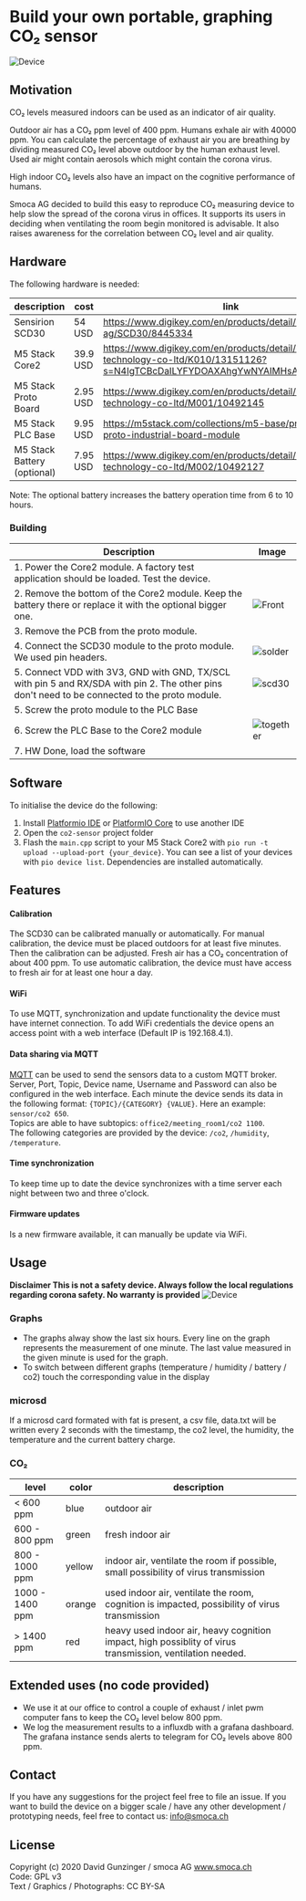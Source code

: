# Build your own portable, graphing CO₂ sensor

![Device](pictures/device.png "The Device")

## Motivation

CO₂ levels measured indoors can be used as an indicator of air quality.

Outdoor air has a CO₂ ppm level of 400 ppm. Humans exhale air with 40000 ppm. You can calculate the percentage of exhaust air you are breathing by dividing measured CO₂ level above outdoor by the human exhaust level. Used air might contain aerosols which might contain the corona virus.

High indoor CO₂ levels also have an impact on the cognitive performance of humans.

Smoca AG decided to build this easy to reproduce CO₂ measuring device to help slow the spread of the corona virus in offices.
It supports its users in deciding when ventilating the room begin monitored is advisable. It also raises awareness for the correlation between CO₂ level and air quality.

## Hardware

The following hardware is needed:

| description                 | cost     | link                                                                                                                             |
| --------------------------- | -------- | -------------------------------------------------------------------------------------------------------------------------------- |
| Sensirion SCD30             | 54 USD   | https://www.digikey.com/en/products/detail/sensirion-ag/SCD30/8445334                                                            |
| M5 Stack Core2              | 39.9 USD | https://www.digikey.com/en/products/detail/m5stack-technology-co-ltd/K010/13151126?s=N4IgTCBcDaILYFYDOAXAhgYwNYAIMHsAnAUwgF0BfIA |
| M5 Stack Proto Board        | 2.95 USD | https://www.digikey.com/en/products/detail/m5stack-technology-co-ltd/M001/10492145                                               |
| M5 Stack PLC Base           | 9.95 USD | https://m5stack.com/collections/m5-base/products/plc-proto-industrial-board-module                                               |
| M5 Stack Battery (optional) | 7.95 USD | https://www.digikey.com/en/products/detail/m5stack-technology-co-ltd/M002/10492127                                               |

Note: The optional battery increases the battery operation time from 6 to 10 hours.

### Building

|Description | Image
|----------- | -----------
|1. Power the Core2 module. A factory test application should be loaded. Test the device. |
|2. Remove the bottom of the Core2 module. Keep the battery there or replace it with the optional bigger one. | ![Front](pictures/front.jpg "Front")
|3. Remove the PCB from the proto module. |
|4. Connect the SCD30 module to the proto module. We used pin headers. | ![solder](pictures/solder.jpg "solder")
|5. Connect VDD with 3V3, GND with GND, TX/SCL with pin 5 and RX/SDA with pin 2. The other pins don't need to be connected to the proto module. | ![scd30](pictures/scd30.png "scd30")
|5. Screw the proto module to the PLC Base |
|6. Screw the PLC Base to the Core2 module | ![together](pictures/together.jpg "connected")
|7. HW Done, load the software |

## Software

To initialise the device do the following:

1. Install [Platformio IDE](https://platformio.org/platformio-ide) or [PlatformIO Core](https://docs.platformio.org/en/latest/core/installation.html) to use another IDE
2. Open the `co2-sensor` project folder
3. Flash the `main.cpp` script to your M5 Stack Core2 with `pio run -t upload --upload-port {your_device}`. You can see a list of your devices with `pio device list`. Dependencies are installed automatically.

## Features

#### Calibration

The SCD30 can be calibrated manually or automatically. For manual calibration, the device must be placed outdoors for at least five minutes. Then the calibration can be adjusted. Fresh air has a CO₂ concentration of about 400 ppm. To use automatic calibration, the device must have access to fresh air for at least one hour a day.

#### WiFi

To use MQTT, synchronization and update functionality the device must have internet connection. To add WiFi credentials the device opens an access point with a web interface (Default IP is 192.168.4.1). 

#### Data sharing via MQTT

[MQTT](https://mqtt.org/) can be used to send the sensors data to a custom MQTT broker. Server, Port, Topic, Device name, Username and Password can also be configured in the web interface. Each minute the device sends its data in the following format: `{TOPIC}/{CATEGORY} {VALUE}`. Here an example: `sensor/co2 650`.  
Topics are able to have subtopics: `office2/meeting_room1/co2 1100`.  
The following categories are provided by the device: `/co2`, `/humidity`, `/temperature`.

#### Time synchronization

To keep time up to date the device synchronizes with a time server each night between two and three o'clock.

#### Firmware updates

Is a new firmware available, it can manually be update via WiFi.

## Usage

**Disclaimer This is not a safety device. Always follow the local regulations regarding corona safety. No warranty is provided**
![Device](pictures/flyer.png "Device usage")

### Graphs

- The graphs alway show the last six hours. Every line on the graph represents the measurement of one minute. The last value measured in the given minute is used for the graph.
- To switch between different graphs (temperature / humidity / battery / co2) touch the corresponding value in the display

### microsd

If a microsd card formated with fat is present, a csv file, data.txt will be written every 2 seconds with the timestamp, the co2 level, the humidity, the temperature and the current battery charge.

### CO₂

| level           | color  | description                                                                                               |
| --------------- | ------ | --------------------------------------------------------------------------------------------------------- |
| < 600 ppm       | blue   | outdoor air                                                                                               |
| 600 - 800 ppm   | green  | fresh indoor air                                                                                          |
| 800 - 1000 ppm  | yellow | indoor air, ventilate the room if possible, small possibility of virus transmission                       |
| 1000 - 1400 ppm | orange | used indoor air, ventilate the room, cognition is impacted, possibility of virus transmission             |
| > 1400 ppm      | red    | heavy used indoor air, heavy cognition impact, high possiblity of virus transmission, ventilation needed. |

## Extended uses (no code provided)

- We use it at our office to control a couple of exhaust / inlet pwm computer fans to keep the CO₂ level below 800 ppm.
- We log the measurement results to a influxdb with a grafana dashboard. The grafana instance sends alerts to telegram for CO₂ levels above 800 ppm.

## Contact

If you have any suggestions for the project feel free to file an issue. If you want to build the device on a bigger scale / have any other development / prototyping needs, feel free to contact us: info@smoca.ch

## License

Copyright (c) 2020 David Gunzinger / smoca AG www.smoca.ch \
Code: GPL v3 \
Text / Graphics / Photographs: CC BY-SA
